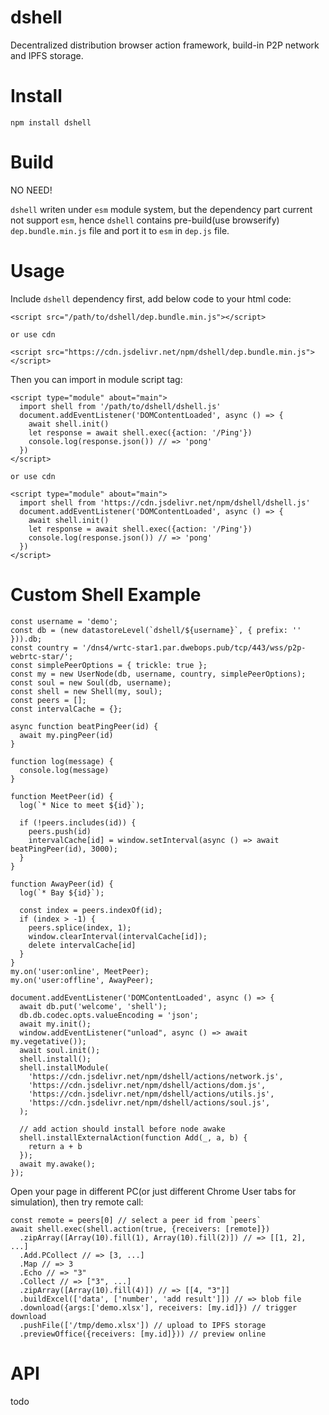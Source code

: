 # dshell
Decentralized distribution browser action framework, build-in P2P network and IPFS storage.

# Install
`npm install dshell`

# Build
NO NEED!

`dshell` writen under `esm` module system, but the dependency part current not support `esm`, 
hence `dshell` contains pre-build(use browserify) `dep.bundle.min.js` file and port it to `esm` in `dep.js` file.

# Usage

Include `dshell` dependency first, add below code to your html code:

```
<script src="/path/to/dshell/dep.bundle.min.js"></script>

or use cdn

<script src="https://cdn.jsdelivr.net/npm/dshell/dep.bundle.min.js"></script>
```

Then you can import in module script tag:
 
```
<script type="module" about="main">
  import shell from '/path/to/dshell/dshell.js'
  document.addEventListener('DOMContentLoaded', async () => {
    await shell.init()
    let response = await shell.exec({action: '/Ping'})
    console.log(response.json()) // => 'pong'
  })
</script>

or use cdn

<script type="module" about="main">
  import shell from 'https://cdn.jsdelivr.net/npm/dshell/dshell.js'
  document.addEventListener('DOMContentLoaded', async () => {
    await shell.init()
    let response = await shell.exec({action: '/Ping'})
    console.log(response.json()) // => 'pong'
  })
</script>
```

# Custom Shell Example

```
const username = 'demo';
const db = (new datastoreLevel(`dshell/${username}`, { prefix: '' })).db;
const country = '/dns4/wrtc-star1.par.dwebops.pub/tcp/443/wss/p2p-webrtc-star/';
const simplePeerOptions = { trickle: true };
const my = new UserNode(db, username, country, simplePeerOptions);
const soul = new Soul(db, username);
const shell = new Shell(my, soul);
const peers = [];
const intervalCache = {};

async function beatPingPeer(id) {
  await my.pingPeer(id)
}

function log(message) {
  console.log(message)
}

function MeetPeer(id) {
  log(`* Nice to meet ${id}`);

  if (!peers.includes(id)) {
    peers.push(id)
    intervalCache[id] = window.setInterval(async () => await beatPingPeer(id), 3000);
  }
}

function AwayPeer(id) {
  log(`* Bay ${id}`);

  const index = peers.indexOf(id);
  if (index > -1) {
    peers.splice(index, 1);
    window.clearInterval(intervalCache[id]);
    delete intervalCache[id]
  }
}
my.on('user:online', MeetPeer);
my.on('user:offline', AwayPeer);

document.addEventListener('DOMContentLoaded', async () => {
  await db.put('welcome', 'shell');
  db.db.codec.opts.valueEncoding = 'json';
  await my.init();
  window.addEventListener("unload", async () => await my.vegetative());
  await soul.init();
  shell.install();
  shell.installModule(
    'https://cdn.jsdelivr.net/npm/dshell/actions/network.js',
    'https://cdn.jsdelivr.net/npm/dshell/actions/dom.js',
    'https://cdn.jsdelivr.net/npm/dshell/actions/utils.js',
    'https://cdn.jsdelivr.net/npm/dshell/actions/soul.js',
  );
  
  // add action should install before node awake
  shell.installExternalAction(function Add(_, a, b) {
    return a + b
  });
  await my.awake();
});
```

Open your page in different PC(or just different Chrome User tabs for simulation), 
then try remote call:

```
const remote = peers[0] // select a peer id from `peers`
await shell.exec(shell.action(true, {receivers: [remote]})
  .zipArray([Array(10).fill(1), Array(10).fill(2)]) // => [[1, 2], ...]
  .Add.PCollect // => [3, ...]
  .Map // => 3
  .Echo // => "3"
  .Collect // => ["3", ...]
  .zipArray([Array(10).fill(4)]) // => [[4, "3"]]
  .buildExcel(['data', ['number', 'add result']]) // => blob file
  .download({args:['demo.xlsx'], receivers: [my.id]}) // trigger download
  .pushFile(['/tmp/demo.xlsx']) // upload to IPFS storage
  .previewOffice({receivers: [my.id]})) // preview online
```

# API

todo